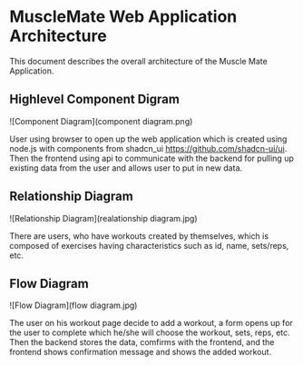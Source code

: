 # MuscleMate Web Application Architecture

This document describes the overall architecture of the Muscle Mate Application. 

## Highlevel Component Digram

![Component Diagram](component diagram.png)

User using browser to open up the web application which is created using node.js with components from shadcn_ui <https://github.com/shadcn-ui/ui>. Then the frontend using api to 
communicate with the backend for pulling up existing data from the user and allows user to put in new data.

## Relationship Diagram

![Relationship Diagram](realationship diagram.jpg)

There are users, who have workouts created by themselves, which is composed of exercises having characteristics such as id, name, sets/reps, etc. 

## Flow Diagram

![Flow Diagram](flow diagram.jpg)

The user on his workout page decide to add a workout, a form opens up for the user to complete which he/she will choose the workout, sets, reps, etc. Then the backend stores the data, 
comfirms with the frontend, and the frontend shows confirmation message and shows the added workout. 
